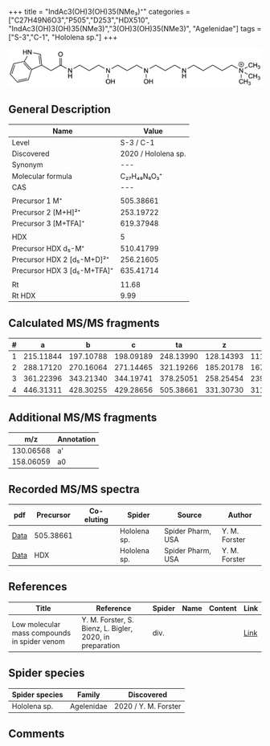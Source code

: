 +++
title = "IndAc3(OH)3(OH)35(NMe₃)⁺"
categories = ["C27H49N6O3","P505","D253","HDX510",
"IndAc3(OH)3(OH)35(NMe3)","3(OH)3(OH)35(NMe3)",
"Agelenidae"]
tags = ["S-3","C-1",
"Hololena sp."]
+++

![](/img/IndAc3(OH)3(OH)35(NMe3).png)

## General Description

| Name                       | Value              |
|----------------------------|--------------------|
| Level                      | S-3 / C-1          |
| Discovered                 | 2020 / Hololena sp. |
| Synonym                    | ---                |
| Molecular formula          | C₂₇H₄₉N₆O₃⁺                   |
| CAS                        | ---                |
|                            |                    |
| Precursor 1  M⁺         | 505.38661                   |
| Precursor 2 [M+H]²⁺       | 253.19722                    |
| Precursor 3 [M+TFA]⁺              | 619.37948                   |
|                            |                    |
| HDX                        | 5                    |
| Precursor HDX    d₅-M⁺   | 510.41799                   |
| Precursor HDX 2 [d₅-M+D]²⁺ | 256.21605                   |
| Precursor HDX 3 [d₅-M+TFA]⁺           | 635.41714                   |
|                            |                    |
| Rt                         | 11.68                  |
| Rt HDX                     | 9.99                   |

## Calculated MS/MS fragments

| # | a         | b         | c         | ta        | z         | y         | tz        |
|---|-----------|-----------|-----------|-----------|-----------|-----------|-----------|
| 1 | 215.11844 | 197.10788 | 198.09189 | 248.13990 | 128.14393 | 111.11738 | 146.17830 |
| 2 | 288.17120 | 270.16064 | 271.14465 | 321.19266 | 185.20178 | 167.16740 | 219.23106 |
| 3 | 361.22396 | 343.21340 | 344.19741 | 378.25051 | 258.25454 | 239.21234 | 292.28382 |
| 4 | 446.31311 | 428.30255 | 429.28656 | 505.38661 | 331.30730 | 311.25727 | 349.34167 |

## Additional MS/MS fragments

| m/z | Annotation |
|-----|------------|
| 130.06568 | a'         |
| 158.06059 | a0         |

## Recorded MS/MS spectra

| pdf                                             | Precursor | Co-eluting | Spider      | Source                       | Author        |
|-------------------------------------------------|-----------|------------|-------------|------------------------------|---------------|
| [Data](/pdf/Hololena-sp/505_IndAc3(OH)3(OH)35(NMe3)_Ho-sp.pdf) | 505.38661 |           | Hololena sp. | Spider Pharm, USA | Y. M. Forster |
| [Data](/pdf/Hololena-sp/505_IndAc3(OH)3(OH)35(NMe3)_Ho-sp_HDX.pdf) | HDX |           | Hololena sp. | Spider Pharm, USA | Y. M. Forster |


## References

| Title | Reference | Spider | Name | Content | Link |
|-------|-----------|--------|------|---------|------|
| Low molecular mass compounds in spider venom      | Y. M. Forster, S. Bienz, L. Bigler, 2020, in preparation          | div.       |   |   | [Link](unknown) |

## Spider species

| Spider species     | Family     | Discovered           |
|--------------------|------------|----------------------|
| Hololena sp.       | Agelenidae | 2020 / Y. M. Forster |


## Comments